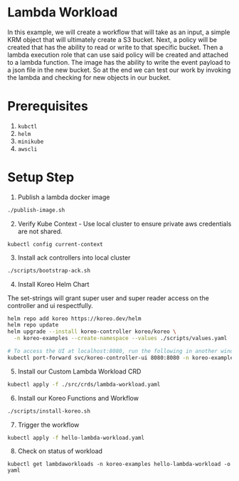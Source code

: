 # Lambda Workload

In this example, we will create a workflow that will take as an input, a simple KRM object that will
ultimately create a S3 bucket. Next, a policy will be created that has the ability to read or write 
to that specific bucket. Then a lambda execution role that can use said policy will be created and
attached to a lambda function. The image has the ability to write the event payload to a json file 
in the new bucket. So at the end we can test our work by invoking the lambda and checking for new
objects in our bucket. 

# Prerequisites

1. `kubctl`
2. `helm`
3. `minikube`
4. `awscli`

# Setup Step
1. Publish a lambda docker image 

``` sh
./publish-image.sh
```

2. Verify Kube Context - Use local cluster to ensure private aws credentials are not shared.
```
kubectl config current-context
```

3. Install ack controllers into local cluster

``` sh
./scripts/bootstrap-ack.sh
```

4. Install Koreo Helm Chart 

The set-strings will grant super user and super reader access on the controller and ui respectfully.

``` sh
helm repo add koreo https://koreo.dev/helm
helm repo update
helm upgrade --install koreo-controller koreo/koreo \
  -n koreo-examples --create-namespace --values ./scripts/values.yaml

# To access the UI at localhost:8080, run the following in another window.
kubectl port-forward svc/koreo-controller-ui 8080:8080 -n koreo-examples
```

5. Install our Custom Lambda Workload CRD 

``` sh
kubectl apply -f ./src/crds/lambda-workload.yaml
```

6. Install our Koreo Functions and Workflow

``` sh
./scripts/install-koreo.sh
```

7. Trigger the workflow

``` sh
kubectl apply -f hello-lambda-workload.yaml
```

8. Check on status of workload

```
kubectl get lambdaworkloads -n koreo-examples hello-lambda-workload -o yaml 
```
